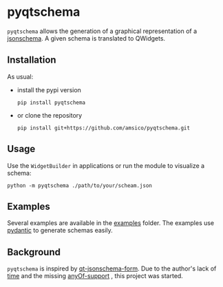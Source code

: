 # pyqtschema

`pyqtschema` allows the generation of a graphical representation of a [jsonschema](https://json-schema.org/). A given
schema is translated to QWidgets.

## Installation

As usual:
* install the pypi version
  
  `pip install pyqtschema`

* or clone the repository

  `pip install git+https://github.com/amsico/pyqtschema.git`

## Usage

Use the `WidgetBuilder` in applications or run the module to visualize a schema:

`python -m pyqtschema ./path/to/your/scheam.json`

## Examples

Several examples are available in the [examples](https://github.com/amsico/pyqtschema/tree/main/examples) folder. The
examples use [pydantic](https://pydantic-docs.helpmanual.io/) to generate schemas easily.

## Background

`pyqtschema` is inspired by [qt-jsonschema-form](https://github.com/agoose77/qt-jsonschema-form). Due to the author's
lack of [time](https://github.com/agoose77/qt-jsonschema-form/pull/1#issuecomment-595491242) and the missing
[anyOf-support](https://github.com/agoose77/qt-jsonschema-form/blob/ca71ddbf10c2b309c3eb9c4fda6b054a0cb573dd/README.md?plain=1#L10)
, this project was started.
